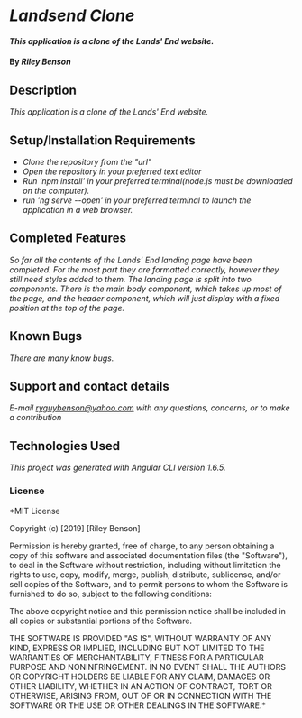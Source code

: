 # _Landsend Clone_

####  _This application is a clone of the Lands' End website._

#### By _**Riley Benson**_

## Description

_This application is a clone of the Lands' End website._

## Setup/Installation Requirements

* _Clone the repository from the "url"_
* _Open the repository in your preferred text editor_
* _Run 'npm install' in your preferred terminal(node.js must be downloaded on the computer)._
* _run 'ng serve --open' in your preferred terminal to launch the application in a web browser._

## Completed Features

_So far all the contents of the Lands' End landing page have been completed. For the most part they are formatted correctly, however they still need styles added to them. The landing page is split into two components. There is the main body component, which takes up most of the page, and the header component, which will just display with a fixed position at the top of the page._

## Known Bugs

_There are many know bugs._

## Support and contact details

_E-mail ryguybenson@yahoo.com with any questions, concerns, or to make a contribution_

## Technologies Used

_This project was generated with Angular CLI version 1.6.5._

### License

*MIT License

Copyright (c) [2019] [Riley Benson]

Permission is hereby granted, free of charge, to any person obtaining a copy of this software and associated documentation files (the "Software"), to deal in the Software without restriction, including without limitation the rights to use, copy, modify, merge, publish, distribute, sublicense, and/or sell copies of the Software, and to permit persons to whom the Software is furnished to do so, subject to the following conditions:

The above copyright notice and this permission notice shall be included in all copies or substantial portions of the Software.

THE SOFTWARE IS PROVIDED "AS IS", WITHOUT WARRANTY OF ANY KIND, EXPRESS OR IMPLIED, INCLUDING BUT NOT LIMITED TO THE WARRANTIES OF MERCHANTABILITY, FITNESS FOR A PARTICULAR PURPOSE AND NONINFRINGEMENT. IN NO EVENT SHALL THE AUTHORS OR COPYRIGHT HOLDERS BE LIABLE FOR ANY CLAIM, DAMAGES OR OTHER LIABILITY, WHETHER IN AN ACTION OF CONTRACT, TORT OR OTHERWISE, ARISING FROM, OUT OF OR IN CONNECTION WITH THE SOFTWARE OR THE USE OR OTHER DEALINGS IN THE SOFTWARE.*

